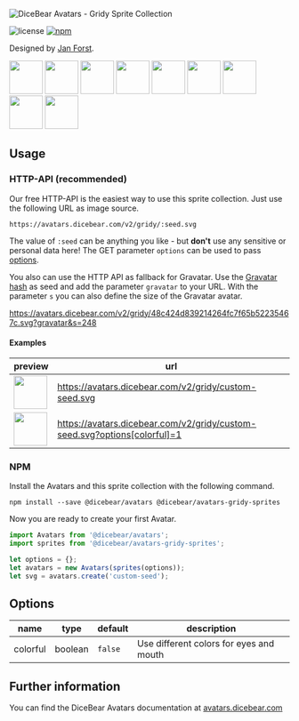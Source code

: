 ![DiceBear Avatars - Gridy Sprite Collection](https://raw.githubusercontent.com/DiceBear/avatars/master/packages/avatars-gridy-sprites/banner.svg?sanitize=true)

![license](https://img.shields.io/npm/l/@dicebear/avatars-gridy-sprites.svg?style=flat-square)
[![npm](https://img.shields.io/npm/v/@dicebear/avatars-gridy-sprites.svg?style=flat-square)](https://www.npmjs.com/package/@dicebear/avatars-gridy-sprites)

Designed by [Jan Forst](https://github.com/darosh/gridy-avatars).

<p>
    <img src="https://avatars.dicebear.com/v2/gridy/1.svg" width="60" />
    <img src="https://avatars.dicebear.com/v2/gridy/2.svg" width="60" />
    <img src="https://avatars.dicebear.com/v2/gridy/3.svg" width="60" />
    <img src="https://avatars.dicebear.com/v2/gridy/4.svg" width="60" />
    <img src="https://avatars.dicebear.com/v2/gridy/5.svg" width="60" />
    <img src="https://avatars.dicebear.com/v2/gridy/6.svg" width="60" />
    <img src="https://avatars.dicebear.com/v2/gridy/7.svg" width="60" />
    <img src="https://avatars.dicebear.com/v2/gridy/8.svg" width="60" />
    <img src="https://avatars.dicebear.com/v2/gridy/9.svg" width="60" />
</p>

## Usage

### HTTP-API (recommended)

Our free HTTP-API is the easiest way to use this sprite collection. Just use the following URL as image source.

    https://avatars.dicebear.com/v2/gridy/:seed.svg

The value of `:seed` can be anything you like - but **don't** use any sensitive or personal data here! The GET parameter
`options` can be used to pass [options](#options).

You also can use the HTTP API as fallback for Gravatar. Use the [Gravatar hash](https://en.gravatar.com/site/implement/hash/) as seed
and add the parameter `gravatar` to your URL. With the parameter `s` you can also define the size of the Gravatar avatar.

https://avatars.dicebear.com/v2/gridy/48c424d839214264fc7f65b52235467c.svg?gravatar&s=248

#### Examples

| preview                                                                                            | url                                                                       |
| -------------------------------------------------------------------------------------------------- | ------------------------------------------------------------------------- |
| <img src="https://avatars.dicebear.com/v2/gridy/custom-seed.svg" width="60" />                     | https://avatars.dicebear.com/v2/gridy/custom-seed.svg                     |
| <img src="https://avatars.dicebear.com/v2/gridy/custom-seed.svg?options[colorful]=1" width="60" /> | https://avatars.dicebear.com/v2/gridy/custom-seed.svg?options[colorful]=1 |

### NPM

Install the Avatars and this sprite collection with the following command.

    npm install --save @dicebear/avatars @dicebear/avatars-gridy-sprites

Now you are ready to create your first Avatar.

```js
import Avatars from '@dicebear/avatars';
import sprites from '@dicebear/avatars-gridy-sprites';

let options = {};
let avatars = new Avatars(sprites(options));
let svg = avatars.create('custom-seed');
```

## Options

| name     | type    | default | description                             |
| -------- | ------- | ------- | --------------------------------------- |
| colorful | boolean | `false` | Use different colors for eyes and mouth |

## Further information

You can find the DiceBear Avatars documentation at [avatars.dicebear.com](https://avatars.dicebear.com)
